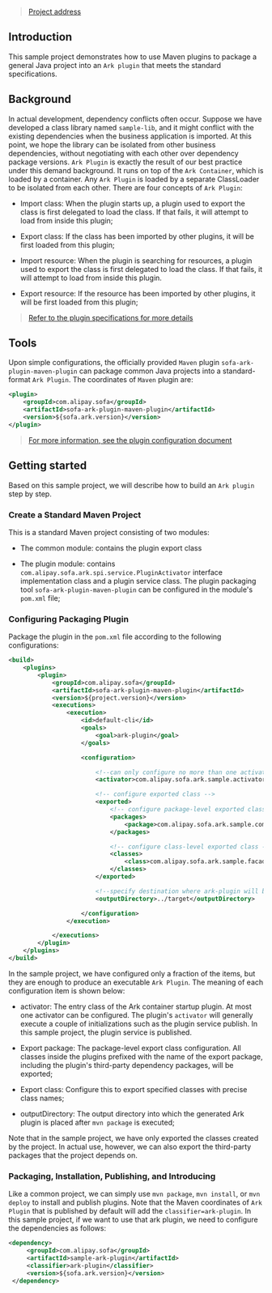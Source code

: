 
> [Project address](https://github.com/alipay/sofa-ark/tree/master/sofa-ark-samples/sample-ark-plugin)

## Introduction
This sample project demonstrates how to use Maven plugins to package a general Java project into an `Ark plugin` that meets the standard specifications. 

## Background
In actual development, dependency conflicts often occur. Suppose we have developed a class library named `sample-lib`, and it might conflict with the existing dependencies when the business application is imported. At this point, we hope the library can be isolated from other business dependencies, without negotiating with each other over dependency package versions. `Ark Plugin` is exactly the result of our best practice under this demand background. It runs on top of the `Ark Container`, which is loaded by a container. Any `Ark Plugin` is loaded by a separate ClassLoader to be isolated from each other. There are four concepts of `Ark Plugin`:
* Import class: When the plugin starts up, a plugin used to export the class is first delegated to load the class. If that fails, it will attempt to load from inside this plugin;

* Export class: If the class has been imported by other plugins, it will be first loaded from this plugin;

* Import resource: When the plugin is searching for resources, a plugin used to export the class is first delegated to load the class. If that fails, it will attempt to load from inside this plugin.

* Export resource: If the resource has been imported by other plugins, it will be first loaded from this plugin;


> [Refer to the plugin specifications for more details](./ark-plugin)


## Tools
Upon simple configurations, the officially provided `Maven` plugin `sofa-ark-plugin-maven-plugin` can package common Java projects into a standard-format `Ark Plugin`. The coordinates of `Maven` plugin are:

```xml
<plugin>
    <groupId>com.alipay.sofa</groupId>
    <artifactId>sofa-ark-plugin-maven-plugin</artifactId>
    <version>${sofa.ark.version}</version>
</plugin>
```

> [For more information, see the plugin configuration document](./ark-plugin)

## Getting started
Based on this sample project, we will describe how to build an `Ark plugin` step by step. 

### Create a Standard Maven Project
This is a standard Maven project consisting of two modules:
* The common module: contains the plugin export class

* The plugin module: contains `com.alipay.sofa.ark.spi.service.PluginActivator` interface implementation class and a plugin service class. The plugin packaging tool `sofa-ark-plugin-maven-plugin` can be configured in the module's `pom.xml` file;

### Configuring Packaging Plugin
Package the plugin in the `pom.xml` file according to the following configurations:

```xml
<build>
    <plugins>
        <plugin>
            <groupId>com.alipay.sofa</groupId>
            <artifactId>sofa-ark-plugin-maven-plugin</artifactId>
            <version>${project.version}</version>
            <executions>
                <execution>
                    <id>default-cli</id>
                    <goals>
                        <goal>ark-plugin</goal>
                    </goals>

                    <configuration>

                        <!--can only configure no more than one activator-->
                        <activator>com.alipay.sofa.ark.sample.activator.SamplePluginActivator</activator>

                        <!-- configure exported class -->
                        <exported>
                            <!-- configure package-level exported class-->
                            <packages>
                                <package>com.alipay.sofa.ark.sample.common</package>
                            </packages>

                            <!-- configure class-level exported class -->
                            <classes>
                                <class>com.alipay.sofa.ark.sample.facade.SamplePluginService</class>
                            </classes>
                        </exported>

                        <!--specify destination where ark-plugin will be saved, default saved to ${project.build.directory}-->
                        <outputDirectory>../target</outputDirectory>

                    </configuration>
                </execution>

            </executions>
        </plugin>
    </plugins>
</build>
```

In the sample project, we have configured only a fraction of the items, but they are enough to produce an executable `Ark Plugin`. The meaning of each configuration item is shown below:
* activator: The entry class of the Ark container startup plugin. At most one activator can be configured. The plugin's `activator` will generally execute a couple of initializations such as the plugin service publish. In this sample project, the plugin service is published.

* Export package: The package-level export class configuration. All classes inside the plugins prefixed with the name of the export package, including the plugin's third-party dependency packages, will be exported;

* Export class: Configure this to export specified classes with precise class names;

* outputDirectory: The output directory into which the generated Ark plugin is placed after `mvn package` is executed;

Note that in the sample project, we have only exported the classes created by the project. In actual use, however, we can also export the third-party packages that the project depends on.

### Packaging, Installation, Publishing, and Introducing
Like a common project, we can simply use `mvn package`, `mvn install`, or `mvn deploy` to install and publish plugins. Note that the Maven coordinates of `Ark Plugin` that is published by default will add the `classifier=ark-plugin`. In this sample project, if we want to use that ark plugin, we need to configure the dependencies as follows:

```xml
<dependency>
     <groupId>com.alipay.sofa</groupId>
     <artifactId>sample-ark-plugin</artifactId>
     <classifier>ark-plugin</classifier>
     <version>${sofa.ark.version}</version>
 </dependency>
```


